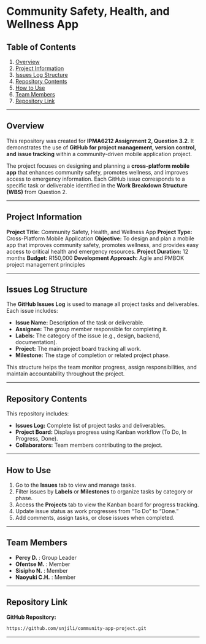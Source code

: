# **Community Safety, Health, and Wellness App**

## **Table of Contents**

1. [Overview](#overview)
2. [Project Information](#project-information)
3. [Issues Log Structure](#issues-log-structure)
4. [Repository Contents](#repository-contents)
5. [How to Use](#how-to-use)
6. [Team Members](#team-members)
7. [Repository Link](#repository-link)

---

## **Overview**

This repository was created for **IPMA6212 Assignment 2, Question 3.2**.
It demonstrates the use of **GitHub for project management, version control, and issue tracking** within a community-driven mobile application project.

The project focuses on designing and planning a **cross-platform mobile app** that enhances community safety, promotes wellness, and improves access to emergency information.
Each GitHub issue corresponds to a specific task or deliverable identified in the **Work Breakdown Structure (WBS)** from Question 2.

---

## **Project Information**

**Project Title:** Community Safety, Health, and Wellness App
**Project Type:** Cross-Platform Mobile Application
**Objective:** To design and plan a mobile app that improves community safety, promotes wellness, and provides easy access to critical health and emergency resources.
**Project Duration:** 12 months
**Budget:** R150,000
**Development Approach:** Agile and PMBOK project management principles

---

## **Issues Log Structure**

The **GitHub Issues Log** is used to manage all project tasks and deliverables.
Each issue includes:

* **Issue Name:** Description of the task or deliverable.
* **Assignee:** The group member responsible for completing it.
* **Labels:** The category of the issue (e.g., design, backend, documentation).
* **Project:** The main project board tracking all work.
* **Milestone:** The stage of completion or related project phase.

This structure helps the team monitor progress, assign responsibilities, and maintain accountability throughout the project.

---

## **Repository Contents**

This repository includes:

* **Issues Log:** Complete list of project tasks and deliverables.
* **Project Board:** Displays progress using Kanban workflow (To Do, In Progress, Done).
* **Collaborators:** Team members contributing to the project.

---

## **How to Use**

1. Go to the **Issues** tab to view and manage tasks.
2. Filter issues by **Labels** or **Milestones** to organize tasks by category or phase.
3. Access the **Projects** tab to view the Kanban board for progress tracking.
4. Update issue status as work progresses from “To Do” to “Done.”
5. Add comments, assign tasks, or close issues when completed.

---

## **Team Members**

* **Percy D.** : Group Leader
* **Ofentse M.** : Member
* **Sisipho N.** : Member
* **Naoyuki C.H.** : Member

---

## **Repository Link**

**GitHub Repository:**

```bash
https://github.com/snjili/community-app-project.git
```

---
